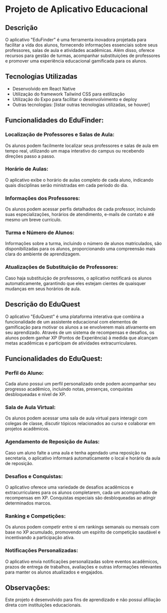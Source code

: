 # Projeto de Aplicativo Educacional

## Descrição

O aplicativo "EduFinder" é uma ferramenta inovadora projetada para facilitar a vida dos alunos, fornecendo informações essenciais sobre seus professores, salas de aula e atividades acadêmicas. Além disso, oferece recursos para gestão de turmas, acompanhar substituições de professores e promover uma experiência educacional gamificada para os alunos.

## Tecnologias Utilizadas

- Desenvolvido em React Native
- Utilização do framework Tailwind CSS para estilização
- Utilização do Expo para facilitar o desenvolvimento e deploy
- Outras tecnologias: [listar outras tecnologias utilizadas, se houver]

## Funcionalidades do EduFinder:

### Localização de Professores e Salas de Aula:

Os alunos podem facilmente localizar seus professores e salas de aula em tempo real, utilizando um mapa interativo do campus ou recebendo direções passo a passo.

### Horário de Aulas:

O aplicativo exibe o horário de aulas completo de cada aluno, indicando quais disciplinas serão ministradas em cada período do dia.

### Informações dos Professores:

Os alunos podem acessar perfis detalhados de cada professor, incluindo suas especializações, horários de atendimento, e-mails de contato e até mesmo um breve currículo.

### Turma e Número de Alunos:

Informações sobre a turma, incluindo o número de alunos matriculados, são disponibilizadas para os alunos, proporcionando uma compreensão mais clara do ambiente de aprendizagem.

### Atualizações de Substituição de Professores:

Caso haja substituição de professores, o aplicativo notificará os alunos automaticamente, garantindo que eles estejam cientes de quaisquer mudanças em seus horários de aula.

## Descrição do EduQuest

O aplicativo "EduQuest" é uma plataforma interativa que combina a funcionalidade de um assistente educacional com elementos de gamificação para motivar os alunos a se envolverem mais ativamente em seu aprendizado. Através de um sistema de recompensas e desafios, os alunos podem ganhar XP (Pontos de Experiência) à medida que alcançam metas acadêmicas e participam de atividades extracurriculares.

## Funcionalidades do EduQuest:

### Perfil do Aluno:

Cada aluno possui um perfil personalizado onde podem acompanhar seu progresso acadêmico, incluindo notas, presenças, conquistas desbloqueadas e nível de XP.

### Sala de Aula Virtual:

Os alunos podem acessar uma sala de aula virtual para interagir com colegas de classe, discutir tópicos relacionados ao curso e colaborar em projetos acadêmicos.

### Agendamento de Reposição de Aulas:

Caso um aluno falte a uma aula e tenha agendado uma reposição na secretaria, o aplicativo informará automaticamente o local e horário da aula de reposição.

### Desafios e Conquistas:

O aplicativo oferece uma variedade de desafios acadêmicos e extracurriculares para os alunos completarem, cada um acompanhado de recompensas em XP. Conquistas especiais são desbloqueadas ao atingir determinados marcos.

### Ranking e Competições:

Os alunos podem competir entre si em rankings semanais ou mensais com base no XP acumulado, promovendo um espírito de competição saudável e incentivando a participação ativa.

### Notificações Personalizadas:

O aplicativo envia notificações personalizadas sobre eventos acadêmicos, prazos de entrega de trabalhos, avaliações e outras informações relevantes para manter os alunos atualizados e engajados.

## Observações:

Este projeto é desenvolvido para fins de aprendizado e não possui afiliação direta com instituições educacionais.
